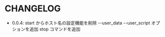 CHANGELOG
=========

- 0.0.4: start からホスト名の設定機能を削除
         --user_data --user_script オプションを追加
         stop コマンドを追加

